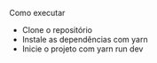 Como executar<br/>
  - Clone o repositório<br/>
  - Instale as dependências com yarn<br/>
  - Inicie o projeto com yarn run dev<br/>
